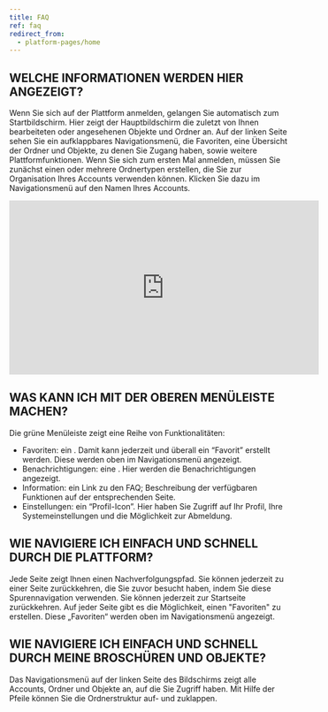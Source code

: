 ```yaml
---
title: FAQ
ref: faq
redirect_from:
  - platform-pages/home
---
```


## WELCHE INFORMATIONEN WERDEN HIER ANGEZEIGT?
Wenn Sie sich auf der Plattform anmelden, gelangen Sie automatisch zum Startbildschirm. Hier zeigt der Hauptbildschirm die zuletzt von Ihnen bearbeiteten oder angesehenen Objekte und Ordner an. Auf der linken Seite sehen Sie ein aufklappbares Navigationsmenü, die Favoriten, eine Übersicht der Ordner und Objekte, zu denen Sie Zugang haben, sowie weitere Plattformfunktionen. 
Wenn Sie sich zum ersten Mal anmelden, müssen Sie zunächst einen oder mehrere Ordnertypen erstellen, die Sie zur Organisation Ihres Accounts verwenden können. Klicken Sie dazu im Navigationsmenü auf den Namen Ihres Accounts.

<iframe width="560" height="315" src="https://www.youtube.com/embed/-cTiGd0j7JE" title="YouTube video player" frameborder="0" allow="accelerometer; autoplay; clipboard-write; encrypted-media; gyroscope; picture-in-picture" allowfullscreen></iframe>

## WAS KANN ICH MIT DER OBEREN MENÜLEISTE MACHEN?
Die grüne Menüleiste zeigt eine Reihe von Funktionalitäten:

- Favoriten: ein <iconify-icon inline icon="mdi-star-plus"/>. Damit kann jederzeit und überall ein “Favorit” erstellt werden. Diese werden oben im Navigationsmenü angezeigt.
- Benachrichtigungen: eine <iconify-icon inline icon="mdi-bell"/>. Hier werden die Benachrichtigungen angezeigt.
- Information: ein <iconify-icon inline icon="mdi-information"/> Link zu den FAQ; Beschreibung der verfügbaren Funktionen auf der entsprechenden Seite.
- Einstellungen: ein “Profil-Icon”. Hier haben Sie Zugriff auf Ihr Profil, Ihre Systemeinstellungen und die Möglichkeit zur Abmeldung.


## WIE NAVIGIERE ICH EINFACH UND SCHNELL DURCH DIE PLATTFORM?
Jede Seite zeigt Ihnen einen Nachverfolgungspfad. Sie können jederzeit zu einer Seite zurückkehren, die Sie zuvor besucht haben, indem Sie diese Spurennavigation verwenden. Sie können jederzeit zur Startseite zurückkehren. Auf jeder Seite gibt es die Möglichkeit, einen "Favoriten" zu erstellen. Diese „Favoriten“ werden oben im Navigationsmenü angezeigt.

## WIE NAVIGIERE ICH EINFACH UND SCHNELL DURCH MEINE BROSCHÜREN UND OBJEKTE?
Das Navigationsmenü auf der linken Seite des Bildschirms zeigt alle Accounts, Ordner und Objekte an, auf die Sie Zugriff haben. Mit Hilfe der Pfeile können Sie die Ordnerstruktur auf- und zuklappen.
